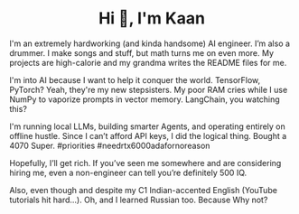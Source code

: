 <h1 align="center">Hi 👋, I'm Kaan </h1>
<p align="center">
</p>

I'm an extremely hardworking (and kinda handsome) AI engineer. I’m also a drummer. I make songs and stuff, but math turns me on even more. My projects are high-calorie and my grandma writes the README files for me.

I'm into AI because I want to help it conquer the world. TensorFlow, PyTorch? Yeah, they're my new stepsisters. My poor RAM cries while I use NumPy to vaporize prompts in vector memory. LangChain, you watching this?

I'm running local LLMs, building smarter Agents, and operating entirely on offline hustle. Since I can’t afford API keys, I did the logical thing. Bought a 4070 Super. #priorities #needrtx6000adafornoreason

Hopefully, I’ll get rich. If you’ve seen me somewhere and are considering hiring me, even a non-engineer can tell you’re definitely 500 IQ.

Also, even though and despite my C1 Indian-accented English (YouTube tutorials hit hard...).
Oh, and I learned Russian too. Because Why not?
